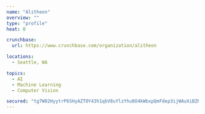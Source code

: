```yaml
---
name: "Alitheon"
overview: ""
type: "profile"
heat: 0

crunchbase:
  url: https://www.crunchbase.com/organization/alitheon

locations:
  - Seattle, WA

topics:
  - AI
  - Machine Learning
  - Computer Vision

secured: "tg7W02HyytrP6SHyAZTOY43h1qbV8uYlzYhu8O4kWbxpQmFdep3ijWAuXiBZKKLf/09YvNMRllWsfh1jtE8qTPxypp+VImivhMA8IHJYM2ZLReGVRAUR8/xG2lxoEIXYCONgCXKpsZLxzhl2BUMEEfunjp5uoQQWzh/QOdslVNbeXyQ9wxNS3obk2P+RMdq/w53GiC2F7j0x1nlGIfkNkRX4xZgZ7oDD5AotMGxIjNPvAzuqy5FPNIb6SXw28OlIMoHOUW9l31rJLP2Io1uEdg==;R4D9vDMPaYuMKPzQF+lC4Q=="
---
```


